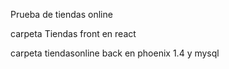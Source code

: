 Prueba de tiendas online 



carpeta Tiendas front en react

carpeta tiendasonline back en phoenix 1.4 y mysql
